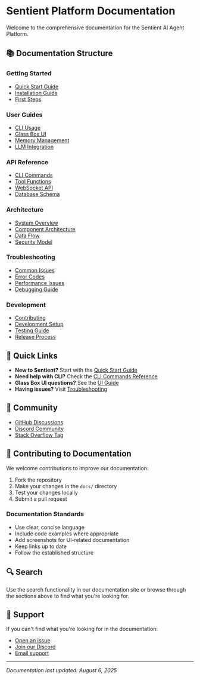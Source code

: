 # Sentient Platform Documentation

Welcome to the comprehensive documentation for the Sentient AI Agent Platform.

## 📚 Documentation Structure

### Getting Started
- [Quick Start Guide](guides/quick-start.md)
- [Installation Guide](guides/installation.md)
- [First Steps](guides/first-steps.md)

### User Guides
- [CLI Usage](guides/cli-usage.md)
- [Glass Box UI](guides/glass-box-ui.md)
- [Memory Management](guides/memory-management.md)
- [LLM Integration](guides/llm-integration.md)

### API Reference
- [CLI Commands](api/cli-commands.md)
- [Tool Functions](api/tool-functions.md)
- [WebSocket API](api/websocket-api.md)
- [Database Schema](api/database-schema.md)

### Architecture
- [System Overview](architecture/overview.md)
- [Component Architecture](architecture/components.md)
- [Data Flow](architecture/data-flow.md)
- [Security Model](architecture/security.md)

### Troubleshooting
- [Common Issues](troubleshooting/common-issues.md)
- [Error Codes](troubleshooting/error-codes.md)
- [Performance Issues](troubleshooting/performance.md)
- [Debugging Guide](troubleshooting/debugging.md)

### Development
- [Contributing](../CONTRIBUTING.md)
- [Development Setup](development/setup.md)
- [Testing Guide](development/testing.md)
- [Release Process](development/releases.md)

## 🎯 Quick Links

- **New to Sentient?** Start with the [Quick Start Guide](guides/quick-start.md)
- **Need help with CLI?** Check the [CLI Commands Reference](api/cli-commands.md)
- **Glass Box UI questions?** See the [UI Guide](guides/glass-box-ui.md)
- **Having issues?** Visit [Troubleshooting](troubleshooting/common-issues.md)

## 🤝 Community

- [GitHub Discussions](https://github.com/sentient/sentient-platform/discussions)
- [Discord Community](https://discord.gg/sentient)
- [Stack Overflow Tag](https://stackoverflow.com/questions/tagged/sentient-ai)

## 📝 Contributing to Documentation

We welcome contributions to improve our documentation:

1. Fork the repository
2. Make your changes in the `docs/` directory
3. Test your changes locally
4. Submit a pull request

### Documentation Standards

- Use clear, concise language
- Include code examples where appropriate
- Add screenshots for UI-related documentation
- Keep links up to date
- Follow the established structure

## 🔍 Search

Use the search functionality in our documentation site or browse through the sections above to find what you're looking for.

## 📧 Support

If you can't find what you're looking for in the documentation:

- [Open an issue](https://github.com/sentient/sentient-platform/issues/new)
- [Join our Discord](https://discord.gg/sentient)
- [Email support](mailto:support@sentient.dev)

---

*Documentation last updated: August 6, 2025*
